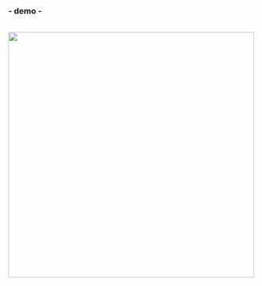 ### - demo -
<br>
<img src="https://github.com/RajaRakoto/img-docs/tree/master/birdhunter-js/demo.gif" width="500">
